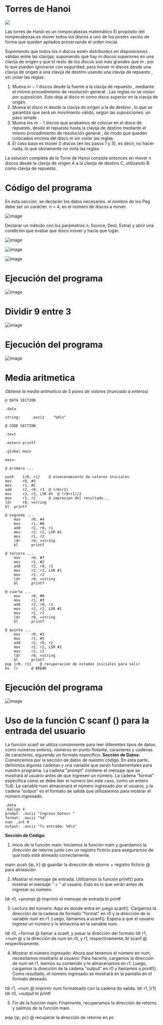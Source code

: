 # Torres de Hanoi
![](https://upload.wikimedia.org/wikipedia/commons/6/60/Tower_of_Hanoi_4.gif)

Las torres de Hanói es un rompecabezas matemático El propósito del rompecabezas es mover todos los discos a uno de los postes vacíos de forma que queden apilados preservando el orden inicial.

Suponiendo que todos los n discos estén distribuidos en disposiciones válidas entre las clavijas; suponiendo que hay m discos superiores en una clavija de origen y que el resto de los discos son más grandes que m , por lo que pueden ignorarse con seguridad; para mover m discos desde una clavija de origen a una clavija de destino usando una clavija de repuesto , sin violar las reglas:

1. Mueva m − 1 discos desde la fuente a la clavija de repuesto , mediante el mismo procedimiento de resolución general . Las reglas no se violan por suposición. Esto deja al disco m como disco superior en la clavija de origen.
2. Mueva el disco m desde la clavija de origen a la de destino , lo que se garantiza que será un movimiento válido, según las suposiciones: un paso simple .
3. Mueva los m − 1 discos que acabamos de colocar en el disco de repuesto, desde el repuesto hasta la clavija de destino mediante el mismo procedimiento de resolución general , de modo que queden colocados encima del disco m sin violar las reglas.
4. El caso base es mover 0 discos (en los pasos 1 y 3), es decir, no hacer nada, lo que obviamente no viola las reglas.

La solución completa de la Torre de Hanoi consiste entonces en mover n discos desde la clavija de origen A a la clavija de destino C, utilizando B como clavija de repuesto.



# Código del programa

En esta sección, se declarán los datos necesarios. el nombre de los Peg debe ser un carácter. n = 4, es el número de discos a mover.

![image](https://github.com/tectijuana/armexpos-covid/assets/105743084/9eee297f-3cf0-4427-9108-2987879c1b58)


Declarar un método con los parámetros n, Source, Dest, Extra) y abrir una condición que evalúe que disco mover y hacia que lugar.

![image](https://github.com/tectijuana/armexpos-covid/assets/105743084/c87a23e7-305a-4b48-963e-f6685261dc36)

![image](https://github.com/tectijuana/armexpos-covid/assets/105743084/de229cbf-4a3c-4d70-beb0-dd097a9a2fb2)

![image](https://github.com/tectijuana/armexpos-covid/assets/105743084/fb59efaa-0c47-4785-94ea-ec713f12744d)


# Ejecución del programa

![image](https://github.com/tectijuana/armexpos-covid/assets/105743084/57e0c777-a0d9-4398-8b6f-5ef7d1a9b2fe)


# Dividir 9 entre 3

![image](https://github.com/tectijuana/armexpos-covid/assets/105743084/854b16e2-e1ef-41da-b313-9666943f9b0d)

  
# Ejecución del programa

![image](https://github.com/tectijuana/armexpos-covid/assets/105743084/ac7f27d2-9434-4f31-9ed5-729692bd662c)


# Media aritmetica

_Obtiene la media aritmetica de 5 pares de valores (truncado a enteros)_

``` @ DATA SECTION ```

``` .data ```

``` string: 	.asciz	  "%d\n" ```

``` @ CODE SECTION ```

``` .text ```

``` .extern printf ```

``` .global main ```

``` main: ```

	@ primera ...
 
	push	{r0, r1}	@ almacenamiento de valores iniciales
	mov 	r0, #3
	mov 	r1, #2
	add 	r2, r0, r1	@ (r0+r1)
	mov 	r2, r2, LSR #1	@ (r0+r1)/2
	mov 	r1, r2		@ impresion del resultado...
	ldr 	r0, =string
	bl	printf

	@ segunda ...
        mov     r0, #4
        mov     r1, #6
        add     r2, r0, r1
        mov     r2, r2, LSR #1
        mov     r1, r2
        ldr     r0, =string
        bl      printf

	@ tercera ...
        mov     r0, #7
        mov     r1, #2
        add     r2, r0, r1
        mov     r2, r2, LSR #1
        mov     r1, r2
        ldr     r0, =string
        bl      printf

	@ cuarta ...
        mov     r0, #0
        mov     r1, #3
        add     r2, r0, r1
        mov     r2, r2, LSR #1
        mov     r1, r2
        ldr     r0, =string
        bl      printf

	@ quinta ...
        mov     r0, #3
        mov     r1, #5
        add     r2, r0, r1
        mov     r2, r2, LSR #1
        mov     r1, r2
        ldr     r0, =string
        bl      printf
	pop	{r0, r1}	@ recuperacion de estados iniciales para salir
	bx	lr		@ BREAK

# Ejecución del programa

![image](https://github.com/tectijuana/armexpos-covid/assets/105743084/616cfd8b-aa87-4ab4-a3bb-b7dd7a23f16c)

# Uso de la función C scanf () para la entrada del usuario

La función scanf se utiliza comúnmente para leer diferentes tipos de datos, como números enteros, números en punto flotante, caracteres y cadenas de caracteres, siguiendo un formato específico. 
**Sección de Datos:**
Comencemos por la sección de datos de nuestro código. En esta parte, definimos algunas cadenas y una variable que serán fundamentales para nuestro programa. La cadena "prompt" contiene el mensaje que se mostrará al usuario antes de que ingresen un número. La cadena "format" especifica cómo se debe leer el número (en este caso, como un entero %d). La variable num almacenará el número ingresado por el usuario, y la cadena "output" es el formato de salida que utilizaremos para mostrar el número ingresado.
	
 	.data
	.balign 4
	prompt: .asciz "Ingrese Datos> "
	format: .asciz "%d"
	num: .int 0
	output: .asciz "Tu entrada: %d\n"
 
**Sección de Código:**
1. Inicio de la función main: Iniciamos la función main y guardamos la dirección de retorno junto con un registro ficticio para asegurarnos de que todo esté alineado correctamente.

main: push {ip, lr} @ guardar la dirección de retorno + registro ficticio
@ para alineación

2. Mostrar el mensaje de entrada: Utilizamos la función printf() para mostrar el mensaje " > " al usuario. Esto es lo que verán antes de ingresar su número.
   
ldr r0, =prompt @ imprimir el mensaje de entrada
bl printf

3. Lectura del número: Aquí es donde entra en juego scanf(). Cargamos la dirección de la cadena de formato "format" en r0 y la dirección de la variable num en r1. Luego, llamamos a scanf(). Espera a que el usuario ingrese un número y lo almacena en la variable num.
 
ldr r0, =format @ llamar a scanf, y pasar la dirección del formato
ldr r1, =num    @ y la dirección de num en r0, y r1, respectivamente,
bl scanf        @ respectivamente.

4. Mostrar el número ingresado: Ahora que tenemos el número en num, necesitamos mostrarlo al usuario. Para hacerlo, cargamos la dirección de num en r1, leemos su contenido y lo almacenamos en r1. Luego, cargamos la dirección de la cadena "output" en r0 y llamamos a printf(). Como resultado, el número ingresado se mostrará en la pantalla en el formato deseado.
 
ldr r1, =num    @ imprimir num formateado con la cadena de salida.
ldr r1, [r1]
ldr r0, =output
bl printf

5. Fin de la función main: Finalmente, recuperamos la dirección de retorno y salimos de la función main.
 
pop {ip, pc}    @ recuperar la dirección de retorno en pc

